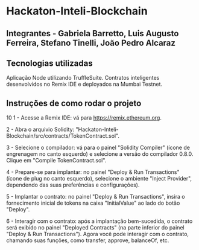# Hackaton-Inteli-Blockchain

## Integrantes - Gabriela Barretto, Luis Augusto Ferreira, Stefano Tinelli, João Pedro Alcaraz


## Tecnologias utilizadas
Aplicação Node utilizando TruffleSuite. Contratos inteligentes desenvolvidos no Remix IDE e deployados na Mumbai Testnet.

## Instruções de como rodar o projeto
10
1 - Acesse a Remix IDE: vá para https://remix.ethereum.org.

2 - Abra o arquivio Solidity: "Hackaton-Inteli-Blockchain/src/contracts/TokenContract.sol".

3 - Selecione o compilador: vá para o painel "Solidity Compiler" (ícone de engrenagem no canto esquerdo) e selecione a versão do compilador 0.8.0. Clique em "Compile TokenContract.sol".

4 - Prepare-se para implantar: no painel "Deploy & Run Transactions" (ícone de plug no canto esquerdo), selecione o ambiente  "Inject Provider", dependendo das suas preferências e configurações).

5 - Implantar o contrato: no painel "Deploy & Run Transactions", insira o fornecimento inicial de tokens na caixa "InitialValue" ao lado do botão "Deploy".

6 - Interagir com o contrato: após a implantação bem-sucedida, o contrato será exibido no painel "Deployed Contracts" (na parte inferior do painel "Deploy & Run Transactions"). Agora você pode interagir com o contrato, chamando suas funções, como transfer, approve, balanceOf, etc.


